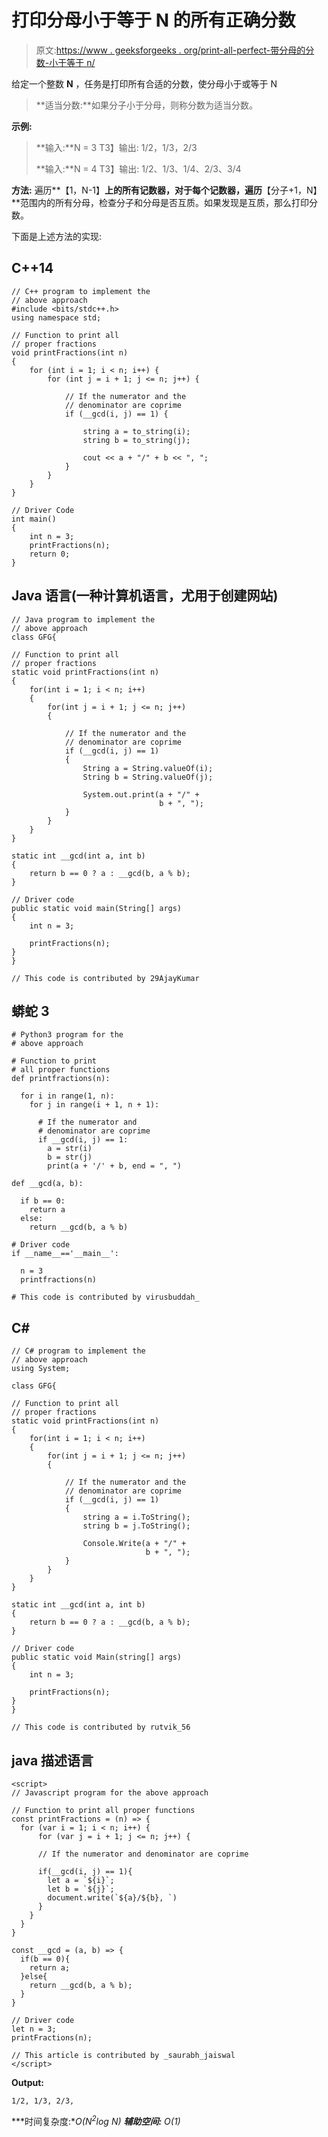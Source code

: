 # 打印分母小于等于 N 的所有正确分数

> 原文:[https://www . geeksforgeeks . org/print-all-perfect-带分母的分数-小于等于 n/](https://www.geeksforgeeks.org/print-all-proper-fractions-with-denominators-less-than-equal-to-n/)

给定一个整数 **N** ，任务是打印所有合适的分数，使分母小于或等于 N

> **适当分数:**如果分子小于分母，则称分数为适当分数。

**示例:**

> **输入:**N = 3
> T3】输出: 1/2，1/3，2/3
> 
> **输入:**N = 4
> T3】输出: 1/2、1/3、1/4、2/3、3/4

**方法:**
遍历**【1，N-1】**上的所有记数器，对于每个记数器，遍历**【分子+1，N】**范围内的所有分母，检查分子和分母是否互质。如果发现是互质，那么打印分数。

下面是上述方法的实现:

## C++14

```
// C++ program to implement the
// above approach
#include <bits/stdc++.h>
using namespace std;

// Function to print all
// proper fractions
void printFractions(int n)
{
    for (int i = 1; i < n; i++) {
        for (int j = i + 1; j <= n; j++) {

            // If the numerator and the
            // denominator are coprime
            if (__gcd(i, j) == 1) {

                string a = to_string(i);
                string b = to_string(j);

                cout << a + "/" + b << ", ";
            }
        }
    }
}

// Driver Code
int main()
{
    int n = 3;
    printFractions(n);
    return 0;
}
```

## Java 语言(一种计算机语言，尤用于创建网站)

```
// Java program to implement the
// above approach
class GFG{

// Function to print all
// proper fractions
static void printFractions(int n)
{
    for(int i = 1; i < n; i++)
    {
        for(int j = i + 1; j <= n; j++)
        {

            // If the numerator and the
            // denominator are coprime
            if (__gcd(i, j) == 1)
            {
                String a = String.valueOf(i);
                String b = String.valueOf(j);

                System.out.print(a + "/" +
                                 b + ", ");
            }
        }
    }
}

static int __gcd(int a, int b)
{
    return b == 0 ? a : __gcd(b, a % b);    
}

// Driver code
public static void main(String[] args)
{
    int n = 3;

    printFractions(n);
}
}

// This code is contributed by 29AjayKumar
```

## 蟒蛇 3

```
# Python3 program for the
# above approach

# Function to print
# all proper functions
def printfractions(n):

  for i in range(1, n):
    for j in range(i + 1, n + 1):

      # If the numerator and
      # denominator are coprime
      if __gcd(i, j) == 1:
        a = str(i)
        b = str(j)
        print(a + '/' + b, end = ", ")

def __gcd(a, b):

  if b == 0:
    return a
  else:
    return __gcd(b, a % b)

# Driver code
if __name__=='__main__':

  n = 3
  printfractions(n)

# This code is contributed by virusbuddah_
```

## C#

```
// C# program to implement the
// above approach
using System;

class GFG{

// Function to print all
// proper fractions
static void printFractions(int n)
{
    for(int i = 1; i < n; i++)
    {
        for(int j = i + 1; j <= n; j++)
        {

            // If the numerator and the
            // denominator are coprime
            if (__gcd(i, j) == 1)
            {
                string a = i.ToString();
                string b = j.ToString();

                Console.Write(a + "/" +
                              b + ", ");
            }
        }
    }
}

static int __gcd(int a, int b)
{
    return b == 0 ? a : __gcd(b, a % b);    
}

// Driver code
public static void Main(string[] args)
{
    int n = 3;

    printFractions(n);
}
}

// This code is contributed by rutvik_56
```

## java 描述语言

```
<script>
// Javascript program for the above approach

// Function to print all proper functions
const printFractions = (n) => {
  for (var i = 1; i < n; i++) {
      for (var j = i + 1; j <= n; j++) {

      // If the numerator and denominator are coprime

      if(__gcd(i, j) == 1){
        let a = `${i}`;
        let b = `${j}`;
        document.write(`${a}/${b}, `)
      }
    }
  }
}

const __gcd = (a, b) => {
  if(b == 0){
    return a;
  }else{
    return __gcd(b, a % b);
  }
}

// Driver code
let n = 3;
printFractions(n);

// This article is contributed by _saurabh_jaiswal
</script>
```

**Output:** 

```
1/2, 1/3, 2/3,
```

***时间复杂度:**O(N<sup>2</sup>log N)*
***辅助空间:** O(1)*